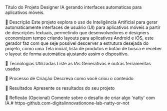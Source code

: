 Título do Projeto 
Designer IA gerando interfaces automaticas para aplicativos móveis.

📒 Descrição
Este projeto explora o uso de Inteligência Artificial para gerar automaticamente interfaces de usuário (UI) para aplicativos móveis a partir de descrições textuais, permetindo que desenvolvedores e designers economizem tempo criando layouts para aplicativos Android e iOS, este gerador faz com que seje possivel descerver a estrutura desejada do projeto, como uma Tela inicial, lista de produtos e botão de busca e receber o layout de forma automática ajustando assim o dispositivo.

🤖 Tecnologias Utilizadas
Liste as IAs Generativas e outras ferramentas usadas

🧐 Processo de Criação
Descreva como você criou o conteúdo

🚀 Resultados
Apresente os resultados do seu projeto

💭 Reflexão (Opcional)
Comente sobre o desafio de criar algo 'natty' com IA.# https-github.com-digitalinnovationone-lab-natty-or-not
